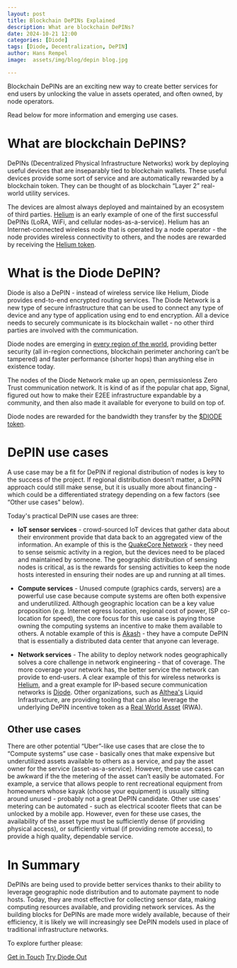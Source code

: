 ```yaml
---
layout: post
title: Blockchain DePINs Explained
description: What are blockchain DePINs?
date: 2024-10-21 12:00
categories: [Diode]
tags: [Diode, Decentralization, DePIN]
author: Hans Rempel
image: 	assets/img/blog/depin blog.jpg

---
```


Blockchain DePINs are an exciting new way to create better services for end users by unlocking the value in assets operated, and often owned, by node operators.

Read below for more information and emerging use cases.


# What are blockchain DePINS?

DePINs (Decentralized Physical Infrastructure Networks) work by deploying useful devices that are inseparably tied to blockchain wallets.  These useful devices provide some sort of service and are automatically rewarded by a blockchain token.  They can be thought of as blockchain “Layer 2” real-world utility services.  

The devices are almost always deployed and maintained by an ecosystem of third parties.  [Helium](https://www.helium.com/) is an early example of one of the first successful DePINs (LoRA, WiFi, and cellular nodes-as-a-service).  Helium has an Internet-connected wireless node that is operated by a node operator - the node provides wireless connectivity to others, and the nodes are rewarded by receiving the [Helium token](https://www.helium.com/token).

# What is the Diode DePIN?

Diode is also a DePIN - instead of wireless service like Helium, Diode provides end-to-end encrypted routing services.  The Diode Network is a new type of secure infrastructure that can be used to connect any type of device and any type of application using end to end encryption.  All a device needs to securely communicate is its blockchain wallet - no other third parties are involved with the communication.

Diode nodes are emerging in [every region of the world](https://diode.io/network), providing better security (all in-region connections, blockchain perimeter anchoring can’t be tampered) and faster performance (shorter hops) than anything else in existence today.  

The nodes of the Diode Network make up an open, permissionless Zero Trust communication network. It is kind of as if the popular chat app, Signal, figured out how to make their E2EE infrastructure expandable by a community, and then also made it available for everyone to build on top of.

Diode nodes are rewarded for the bandwidth they transfer by the [$DIODE token](https://diode.foundation/docs/token.html).

# DePIN use cases

A use case may be a fit for DePIN if regional distribution of nodes is key to the success of the project.  If regional distribution doesn’t matter, a DePIN approach could still make sense, but it is usually more about financing - which could be a differentiated strategy depending on a few factors (see “Other use cases" below).

Today's practical DePIN use cases are three:

- **IoT sensor services** - crowd-sourced IoT devices that gather data about their environment provide that data back to an aggregated view of the information.  An example of this is the [QuakeCore Network](https://quakecore.com/) - they need to sense seismic activity in a region, but the devices need to be placed and maintained by someone.  The geographic distribution of sensing nodes is critical, as is the rewards for sensing activities to keep the node hosts interested in ensuring their nodes are up and running at all times.

- **Compute services** - Unused compute (graphics cards, servers) are a powerful use case because compute systems are often both expensive and underutilized.  Although geographic location can be a key value proposition (e.g. Internet egress location, regional cost of power, ISP co-location for speed), the core focus for this use case is paying those owning the computing systems an incentive to make them available to others.  A notable example of this is [Akash](https://akash.network/) - they have a compute DePIN that is essentially a distributed data center that anyone can leverage.

- **Network services** - The ability to deploy network nodes geographically solves a core challenge in network engineering - that of coverage.  The more coverage your network has, the better service the network can provide to end-users.  A clear example of this for wireless networks is [Helium](https://www.helium.com/), and a great example for IP-based secure communication networks is [Diode](https://diode.io/).  Other organizations, such as [Althea's](https://www.althea.net/) Liquid Infrastructure, are providing tooling that can also leverage the underlying DePIN incentive token as a [Real World Asset](https://www.rwa.world/research/651a2a1db569f9cf4fb356c5) (RWA).

## Other use cases

There are other potential “Uber”-like use cases that are close the to “Compute systems” use case - basically ones that make expensive but underutilized assets available to others as a service, and pay the asset owner for the service (asset-as-a-service).  However, these use cases can be awkward if the the metering of the asset can’t easily be automated.  For example, a service that allows people to rent recreational equipment from homeowners whose kayak (choose your equipment) is usually sitting around unused - probably not a great DePIN candidate.  Other use cases' metering can be automated - such as electrical scooter fleets that can be unlocked by a mobile app.  However, even for these use cases, the availability of the asset type must be sufficiently dense (if providing physical access), or sufficiently virtual (if providing remote access), to provide a high quality, dependable service.

# In Summary

DePINs are being used to provide better services thanks to their ability to leverage geographic node distribution and to automate payment to node hosts.  Today, they are most effective for collecting sensor data, making computing resources available, and providing network services.  As the building blocks for DePINs are made more widely available, because of their efficiency, it is likely we will increasingly see DePIN models used in place of traditional infrastructure networks.

To explore further please:
<div class="story__buttons">
  <a href="{{"https://contactdiode.paperform.co"}}" class="btn" target="">Get in Touch</a>
  <a href="#download-app" class="btn popup-open" target="">Try Diode Out</a>
</div>

